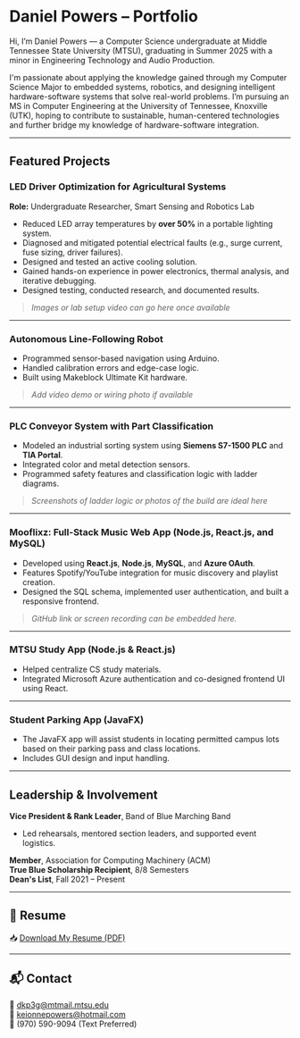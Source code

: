 # Daniel Powers – Portfolio

Hi, I’m Daniel Powers — a Computer Science undergraduate at Middle Tennessee State University (MTSU), graduating in Summer 2025 with a minor in Engineering Technology and Audio Production.

I'm passionate about applying the knowledge gained through my Computer Science Major to embedded systems, robotics, and designing intelligent hardware-software systems that solve real-world problems. I’m pursuing an MS in Computer Engineering at the University of Tennessee, Knoxville (UTK), hoping to contribute to sustainable, human-centered technologies and further bridge my knowledge of hardware-software integration.

---

## Featured Projects

### LED Driver Optimization for Agricultural Systems
**Role:** Undergraduate Researcher, Smart Sensing and Robotics Lab  
- Reduced LED array temperatures by **over 50%** in a portable lighting system.
- Diagnosed and mitigated potential electrical faults (e.g., surge current, fuse sizing, driver failures).
- Designed and tested an active cooling solution.
- Gained hands-on experience in power electronics, thermal analysis, and iterative debugging.
- Designed testing, conducted research, and documented results.

> _*Images or lab setup video can go here once available*_

---

### Autonomous Line-Following Robot
- Programmed sensor-based navigation using Arduino.
- Handled calibration errors and edge-case logic.
- Built using Makeblock Ultimate Kit hardware.

> _*Add video demo or wiring photo if available*_

---

### PLC Conveyor System with Part Classification 
- Modeled an industrial sorting system using **Siemens S7-1500 PLC** and **TIA Portal**.
- Integrated color and metal detection sensors.
- Programmed safety features and classification logic with ladder diagrams.

> _*Screenshots of ladder logic or photos of the build are ideal here*_

---

### Mooflixz: Full-Stack Music Web App (Node.js, React.js, and MySQL)
- Developed using **React.js**, **Node.js**, **MySQL**, and **Azure OAuth**.
- Features Spotify/YouTube integration for music discovery and playlist creation.
- Designed the SQL schema, implemented user authentication, and built a responsive frontend.

> _GitHub link or screen recording can be embedded here._

---

### MTSU Study App (Node.js & React.js)
- Helped centralize CS study materials.
- Integrated Microsoft Azure authentication and co-designed frontend UI using React.

---

### Student Parking App (JavaFX)
- The JavaFX app will assist students in locating permitted campus lots based on their parking pass and class locations.
- Includes GUI design and input handling.

---

## Leadership & Involvement
**Vice President & Rank Leader**, Band of Blue Marching Band<br>
- Led rehearsals, mentored section leaders, and supported event logistics.

**Member**, Association for Computing Machinery (ACM)<br>
**True Blue Scholarship Recipient**, 8/8 Semesters<br>
**Dean's List**, Fall 2021 – Present

---

## 📄 Resume

📥 [Download My Resume (PDF)](link-to-your-resume)


---
## 📬 Contact

📧 dkp3g@mtmail.mtsu.edu  
📧 keionnepowers@hotmail.com  
📱 (970) 590-9094 (Text Preferred)



